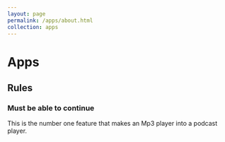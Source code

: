 ```yaml
---
layout: page
permalink: /apps/about.html
collection: apps
---
```

# Apps

## Rules

### Must be able to continue 

This is the number one feature that makes an Mp3 player into a podcast player.